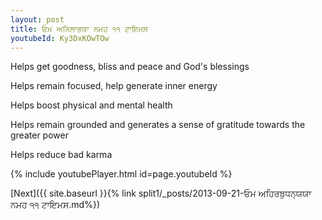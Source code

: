 ```yaml
---
layout: post
title: ਓਮ ਅਨਿਲਾਭਯਾ ਨਮਹ ੧੧ ਟਾਇਮਸ
youtubeId: Ky3DxKOwTOw
---
```

 
 
Helps get goodness, bliss and peace and God's blessings
 
Helps remain focused, help generate inner energy 
 
Helps boost physical and mental health 
 
Helps remain grounded and generates a sense of gratitude towards the greater power 
 
Helps reduce bad karma
 
 
 
 


{% include youtubePlayer.html id=page.youtubeId %}
 
[Next]({{ site.baseurl }}{% link  split1/_posts/2013-09-21-ਓਮ ਅਹਿਰਬੁਧਨ੍ਯਯਾ ਨਮਹ ੧੧ ਟਾਇਮਸ.md%})
 
